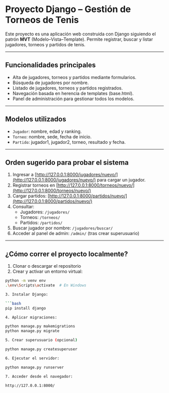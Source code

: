 #  Proyecto Django – Gestión de Torneos de Tenis

Este proyecto es una aplicación web construida con Django siguiendo el patrón **MVT** (Modelo–Vista–Template). Permite registrar, buscar y listar jugadores, torneos y partidos de tenis.

---

## Funcionalidades principales

- Alta de jugadores, torneos y partidos mediante formularios.
- Búsqueda de jugadores por nombre.
- Listado de jugadores, torneos y partidos registrados.
- Navegación basada en herencia de templates (base.html).
- Panel de administración para gestionar todos los modelos.

---

## Modelos utilizados

- `Jugador`: nombre, edad y ranking.
- `Torneo`: nombre, sede, fecha de inicio.
- `Partido`: jugador1, jugador2, torneo, resultado y fecha.

---

## Orden sugerido para probar el sistema

1. Ingresar a [http://127.0.0.1:8000/jugadores/nuevo/](http://127.0.0.1:8000/jugadores/nuevo/) para cargar un jugador.
2. Registrar torneos en [http://127.0.0.1:8000/torneos/nuevo/](http://127.0.0.1:8000/torneos/nuevo/)
3. Cargar partidos: [http://127.0.0.1:8000/partidos/nuevo/](http://127.0.0.1:8000/partidos/nuevo/)
4. Consultar:
   - Jugadores: `/jugadores/`
   - Torneos: `/torneos/`
   - Partidos: `/partidos/`
5. Buscar jugador por nombre: `/jugadores/buscar/`
6. Acceder al panel de admin: `/admin/` (tras crear superusuario)

---

## ¿Cómo correr el proyecto localmente?

1. Clonar o descargar el repositorio
2. Crear y activar un entorno virtual:

```bash
python -m venv env
.\env\Scripts\activate  # En Windows

3. Instalar Django:

```bash
pip install django

4. Aplicar migraciones:

python manage.py makemigrations
python manage.py migrate

5. Crear superusuario (opcional)

python manage.py createsuperuser

6. Ejecutar el servidor:

python manage.py runserver

7. Acceder desde el navegador:

http://127.0.0.1:8000/

